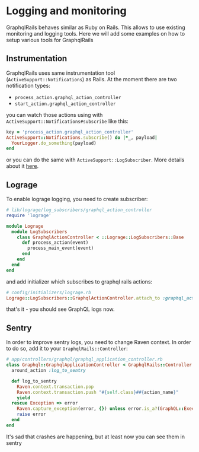 # Logging and monitoring

GraphqlRails behaves similar as Ruby on Rails. This allows to use existing monitoring and logging tools. Here we will add some examples on how to setup various tools for GraphqlRails

## Instrumentation

GraphqlRails uses same instrumentation tool (`ActiveSupport::Notifications`) as Rails. At the moment there are two notification types:

* `process_action.graphql_action_controller`
* `start_action.graphql_action_controller`

you can watch those actions using with `ActiveSupport::Notifications#subscribe` like this:

```ruby
key = 'process_action.graphql_action_controller'
ActiveSupport::Notifications.subscribe() do |*_, payload|
  YourLogger.do_something(payload)
end
```

or you can do the same with `ActiveSupport::LogSubscriber`. More details about it [here](https://api.rubyonrails.org/classes/ActiveSupport/LogSubscriber.html).

## Lograge

To enable lograge logging, you need to create subscriber:

```ruby
# lib/lograge/log_subscribers/graphql_action_controller
require 'lograge'

module Lograge
  module LogSubscribers
    class GraphqlActionController < ::Lograge::LogSubscribers::Base
      def process_action(event)
        process_main_event(event)
      end
    end
  end
end
```

and add initializer which subscribes to graphql rails actions:

```ruby
# config/initializers/lograge.rb
Lograge::LogSubscribers::GraphqlActionController.attach_to :graphql_action_controller
```

that's it - you should see GraphQL logs now.

## Sentry

In order to improve sentry logs, you need to change Raven context. In order to do so, add it to your `GraphqlRails::Controller`:

```ruby
# app/controllers/graphql/graphql_application_controller.rb
class Graphql::GraphqlApplicationController < GraphqlRails::Controller
  around_action :log_to_sentry

  def log_to_sentry
    Raven.context.transaction.pop
    Raven.context.transaction.push "#{self.class}##{action_name}"
    yield
  rescue Exception => error
    Raven.capture_exception(error, {}) unless error.is_a?(GraphQL::ExecutionError)
    raise error
  end
end
```

It's sad that crashes are happening, but at least now you can see them in sentry
